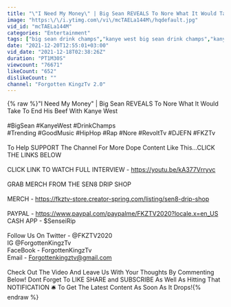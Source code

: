 ```yaml
---
title: "\"I Need My Money\" | Big Sean REVEALS To Nore What It Would Take To End His Beef With Kanye West"
image: "https:\/\/i.ytimg.com\/vi\/mcTAELa144M\/hqdefault.jpg"
vid_id: "mcTAELa144M"
categories: "Entertainment"
tags: ["big sean drink champs","kanye west big sean drink champs","kanye diss big sean drink champs"]
date: "2021-12-20T12:55:01+03:00"
vid_date: "2021-12-18T02:38:26Z"
duration: "PT1M30S"
viewcount: "76671"
likeCount: "652"
dislikeCount: ""
channel: "Forgotten KingzTv 2.0"
---
```

{% raw %}&quot;I Need My Money&quot; | Big Sean REVEALS To Nore What It Would Take To End His Beef With Kanye West <br /><br />#BigSean #KanyeWest #DrinkChamps <br />#Trending #GoodMusic #HipHop #Rap #Nore #RevoltTv #DJEFN #FKZTv <br /><br />To Help SUPPORT The Channel For More Dope Content Like This...CLICK THE LINKS BELOW<br /><br />CLICK LINK TO WATCH FULL INTERVIEW - <a rel="nofollow" target="blank" href="https://youtu.be/kA377Vrryvc">https://youtu.be/kA377Vrryvc</a><br /><br />GRAB MERCH FROM THE SEN8 DRIP SHOP<br /><br />MERCH - <a rel="nofollow" target="blank" href="https://fkztv-store.creator-spring.com/listing/sen8-drip-shop">https://fkztv-store.creator-spring.com/listing/sen8-drip-shop</a><br /><br />PAYPAL - <a rel="nofollow" target="blank" href="https://www.paypal.com/paypalme/FKZTV2020?locale.x=en_US">https://www.paypal.com/paypalme/FKZTV2020?locale.x=en_US</a><br />CASH APP - $SenseiRip<br /><br />Follow Us On Twitter - @FKZTV2020 <br />                           IG @ForgottenKingzTv<br />                           FaceBook - ForgottenKingzTv<br />                          Email - Forgottenkingztv@gmail.com<br /><br />Check Out The Video And Leave Us With Your Thoughts By Commenting Below! Dont Forget To LIKE SHARE and SUBSCRIBE As Well As Hitting That NOTIFICATION 🛎 To Get The Latest Content As Soon As It Drops!{% endraw %}
